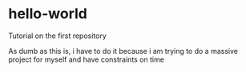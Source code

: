 # hello-world
Tutorial on the first repository

As dumb as this is, i have to do it because i am trying to do a massive project for myself
and have constraints on time
